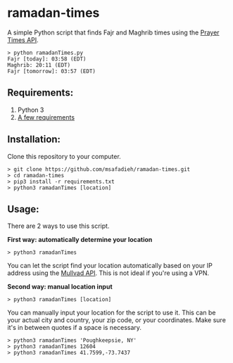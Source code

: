 # ramadan-times

A simple Python script that finds Fajr and Maghrib times using the [Prayer Times API](https://aladhan.com/prayer-times-api).

```
> python ramadanTimes.py
Fajr [today]: 03:58 (EDT)
Maghrib: 20:11 (EDT)
Fajr [tomorrow]: 03:57 (EDT)
```

## Requirements:

1. Python 3
2. [A few requirements](requirements.txt)

## Installation:
Clone this repository to your computer.

```
> git clone https://github.com/msafadieh/ramadan-times.git
> cd ramadan-times
> pip3 install -r requirements.txt
> python3 ramadanTimes [location]
```

## Usage:

There are 2 ways to use this script.

**First way: automatically determine your location**

```
> python3 ramadanTimes
```

You can let the script find your location automatically based on your IP address using the [Mullvad API](https://am.i.mullvad.net/api). This is not ideal if you're using a VPN.

**Second way: manual location input**

```
> python3 ramadanTimes [location]
```

You can manually input your location for the script to use it. This can be your actual city and country, your zip code, or your coordinates. Make sure it's in between quotes if a space is necessary.

```
> python3 ramadanTimes 'Poughkeepsie, NY'
> python3 ramadanTimes 12604
> python3 ramadanTimes 41.7599,-73.7437
```
